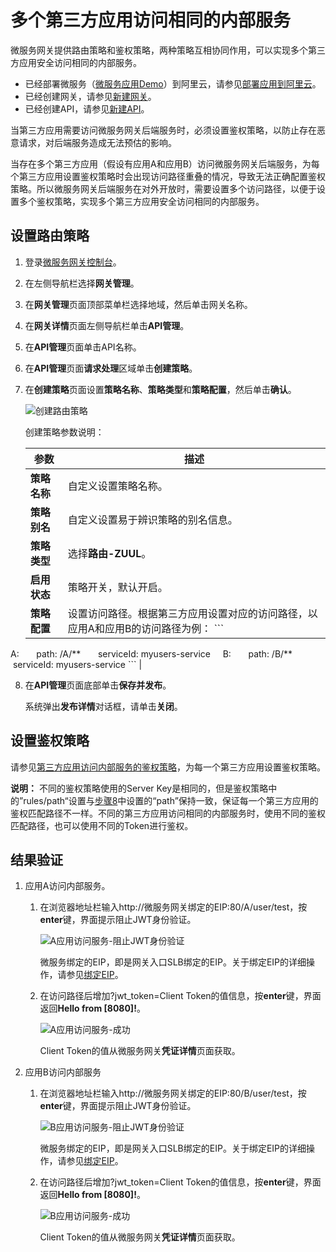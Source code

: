 # 多个第三方应用访问相同的内部服务

微服务网关提供路由策略和鉴权策略，两种策略互相协同作用，可以实现多个第三方应用安全访问相同的内部服务。

-   已经部署微服务（[微服务应用Demo](https://aliware-images.oss-cn-hangzhou.aliyuncs.com/csb/sc-microservice-example.zip)）到阿里云，请参见[部署应用到阿里云](https://help.aliyun.com/document_detail/160719.html?spm=a2c4g.11186623.6.555.1270759dXyrsFb)。
-   已经创建网关，请参见[新建网关]()。
-   已经创建API，请参见[新建API]()。

当第三方应用需要访问微服务网关后端服务时，必须设置鉴权策略，以防止存在恶意请求，对后端服务造成无法预估的影响。

当存在多个第三方应用（假设有应用A和应用B）访问微服务网关后端服务，为每个第三方应用设置鉴权策略时会出现访问路径重叠的情况，导致无法正确配置鉴权策略。所以微服务网关后端服务在对外开放时，需要设置多个访问路径，以便于设置多个鉴权策略，实现多个第三方应用安全访问相同的内部服务。

## 设置路由策略

1.  登录[微服务网关控制台](https://microgw.console.aliyun.com)。

2.  在左侧导航栏选择**网关管理**。

3.  在**网关管理**页面顶部菜单栏选择地域，然后单击网关名称。

4.  在**网关详情**页面左侧导航栏单击**API管理**。

5.  在**API管理**页面单击API名称。

6.  在**API管理**页面**请求处理**区域单击**创建策略**。

7.  在**创建策略**页面设置**策略名称**、**策略类型**和**策略配置**，然后单击**确认**。

    ![创建路由策略](https://static-aliyun-doc.oss-accelerate.aliyuncs.com/assets/img/zh-CN/2359993951/p128198.png)

    创建策略参数说明：

    |参数|描述|
    |--|--|
    |**策略名称**|自定义设置策略名称。|
    |**策略别名**|自定义设置易于辨识策略的别名信息。|
    |**策略类型**|选择**路由-ZUUL**。|
    |**启用状态**|策略开关，默认开启。|
    |**策略配置**|设置访问路径。根据第三方应用设置对应的访问路径，以应用A和应用B的访问路径为例：     ```
A:      
 path: /A/**      
 serviceId: myusers-service    
B:      
 path: /B/**     
 serviceId: myusers-service
    ``` |

8.  在**API管理**页面底部单击**保存并发布**。

    系统弹出**发布详情**对话框，请单击**关闭**。


## 设置鉴权策略

请参见[第三方应用访问内部服务的鉴权策略]()，为每一个第三方应用设置鉴权策略。

**说明：** 不同的鉴权策略使用的Server Key是相同的，但是鉴权策略中的”rules/path“设置与[步骤8](#step_6c3_atv_311)中设置的“path”保持一致，保证每一个第三方应用的鉴权匹配路径不一样。不同的第三方应用访问相同的内部服务时，使用不同的鉴权匹配路径，也可以使用不同的Token进行鉴权。

## 结果验证

1.  应用A访问内部服务。

    1.  在浏览器地址栏输入http://微服务网关绑定的EIP:80/A/user/test，按**enter**键，界面提示阻止JWT身份验证。

        ![A应用访问服务-阻止JWT身份验证](https://static-aliyun-doc.oss-accelerate.aliyuncs.com/assets/img/zh-CN/3359993951/p128571.png)

        微服务绑定的EIP，即是网关入口SLB绑定的EIP。关于绑定EIP的详细操作，请参见[绑定EIP](https://help.aliyun.com/document_detail/86105.html?spm=a2c4g.11186623.6.573.59d96efcKeUHwT)。

    2.  在访问路径后增加?jwt\_token=Client Token的值信息，按**enter**键，界面返回**Hello from \[8080\]!**。

        ![A应用访问服务-成功](https://static-aliyun-doc.oss-accelerate.aliyuncs.com/assets/img/zh-CN/3359993951/p128573.png)

        Client Token的值从微服务网关**凭证详情**页面获取。

2.  应用B访问内部服务

    1.  在浏览器地址栏输入http://微服务网关绑定的EIP:80/B/user/test，按**enter**键，界面提示阻止JWT身份验证。

        ![B应用访问服务-阻止JWT身份验证](https://static-aliyun-doc.oss-accelerate.aliyuncs.com/assets/img/zh-CN/3359993951/p128577.png)

        微服务绑定的EIP，即是网关入口SLB绑定的EIP。关于绑定EIP的详细操作，请参见[绑定EIP](https://help.aliyun.com/document_detail/86105.html?spm=a2c4g.11186623.6.573.59d96efcKeUHwT)。

    2.  在访问路径后增加?jwt\_token=Client Token的值信息，按**enter**键，界面返回**Hello from \[8080\]!**。

        ![B应用访问服务-成功](https://static-aliyun-doc.oss-accelerate.aliyuncs.com/assets/img/zh-CN/3359993951/p128575.png)

        Client Token的值从微服务网关**凭证详情**页面获取。


